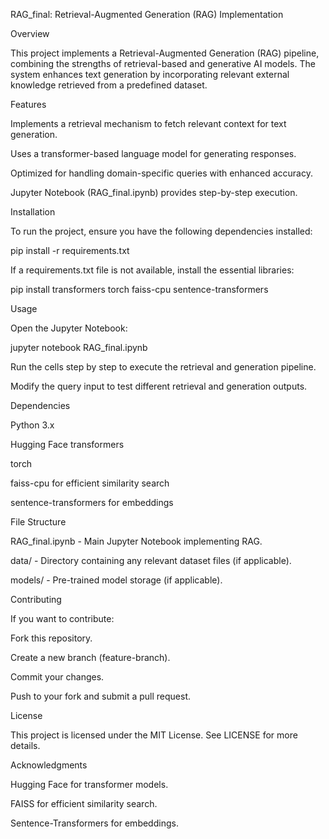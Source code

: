 RAG_final: Retrieval-Augmented Generation (RAG) Implementation

Overview

This project implements a Retrieval-Augmented Generation (RAG) pipeline, combining the strengths of retrieval-based and generative AI models. The system enhances text generation by incorporating relevant external knowledge retrieved from a predefined dataset.

Features

Implements a retrieval mechanism to fetch relevant context for text generation.

Uses a transformer-based language model for generating responses.

Optimized for handling domain-specific queries with enhanced accuracy.

Jupyter Notebook (RAG_final.ipynb) provides step-by-step execution.

Installation

To run the project, ensure you have the following dependencies installed:

pip install -r requirements.txt

If a requirements.txt file is not available, install the essential libraries:

pip install transformers torch faiss-cpu sentence-transformers

Usage

Open the Jupyter Notebook:

jupyter notebook RAG_final.ipynb

Run the cells step by step to execute the retrieval and generation pipeline.

Modify the query input to test different retrieval and generation outputs.

Dependencies

Python 3.x

Hugging Face transformers

torch

faiss-cpu for efficient similarity search

sentence-transformers for embeddings

File Structure

RAG_final.ipynb - Main Jupyter Notebook implementing RAG.

data/ - Directory containing any relevant dataset files (if applicable).

models/ - Pre-trained model storage (if applicable).

Contributing

If you want to contribute:

Fork this repository.

Create a new branch (feature-branch).

Commit your changes.

Push to your fork and submit a pull request.

License

This project is licensed under the MIT License. See LICENSE for more details.

Acknowledgments

Hugging Face for transformer models.

FAISS for efficient similarity search.

Sentence-Transformers for embeddings.
